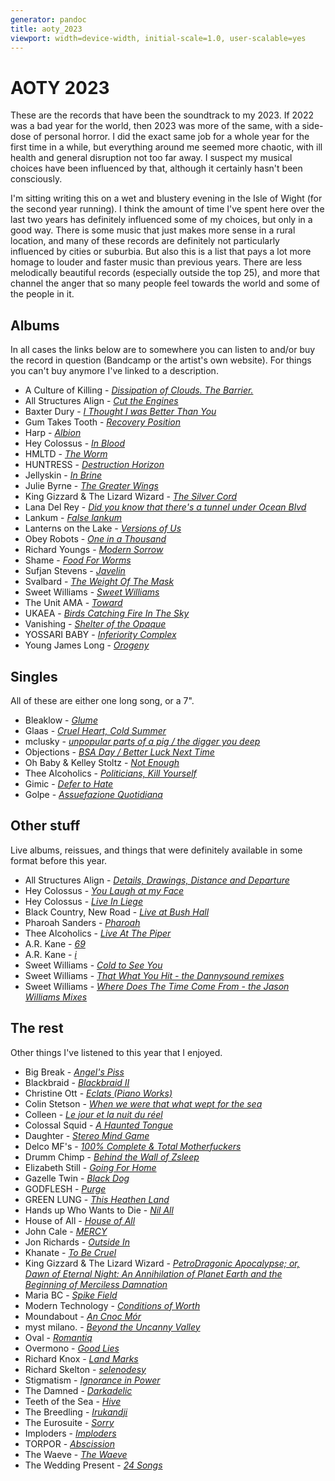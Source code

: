 ```yaml
---
generator: pandoc
title: aoty_2023
viewport: width=device-width, initial-scale=1.0, user-scalable=yes
---
```


# AOTY 2023

These are the records that have been the soundtrack to my 2023. If 2022
was a bad year for the world, then 2023 was more of the same, with a
side-dose of personal horror. I did the exact same job for a whole year
for the first time in a while, but everything around me seemed more
chaotic, with ill health and general disruption not too far away. I
suspect my musical choices have been influenced by that, although it
certainly hasn't been consciously.

I'm sitting writing this on a wet and blustery evening in the Isle of
Wight (for the second year running). I think the amount of time I've
spent here over the last two years has definitely influenced some of my
choices, but only in a good way. There is some music that just makes
more sense in a rural location, and many of these records are definitely
not particularly influenced by cities or suburbia. But also this is a
list that pays a lot more homage to louder and faster music than
previous years. There are less melodically beautiful records (especially
outside the top 25), and more that channel the anger that so many people
feel towards the world and some of the people in it.

## Albums

In all cases the links below are to somewhere you can listen to and/or
buy the record in question (Bandcamp or the artist's own website). For
things you can't buy anymore I've linked to a description.

-   A Culture of Killing - [*Dissipation of Clouds. The
    Barrier.*](https://acultureofkilling.bandcamp.com/album/dissipation-of-clouds-the-barrier)
-   All Structures Align - [*Cut the
    Engines*](https://allstructuresalign.bandcamp.com/album/cut-the-engines)
-   Baxter Dury - [*I Thought I was Better Than
    You*](https://baxterdury.bandcamp.com/album/i-thought-i-was-better-than-you)
-   Gum Takes Tooth - [*Recovery
    Position*](https://gumtakestooth.bandcamp.com/album/recovery-position)
-   Harp - [*Albion*](https://harpband.bandcamp.com/album/albion)
-   Hey Colossus - [*In
    Blood*](https://heycolossus.bandcamp.com/album/in-blood)
-   HMLTD - [*The Worm*](https://hmltd.bandcamp.com/album/the-worm)
-   HUNTRESS - [*Destruction
    Horizon*](https://brawlrecords.bandcamp.com/album/destruction-horizon-2)
-   Jellyskin - [*In
    Brine*](https://jellyskin.bandcamp.com/album/in-brine)
-   Julie Byrne - [*The Greater
    Wings*](https://juliembyrne.bandcamp.com/album/the-greater-wings)
-   King Gizzard & The Lizard Wizard - [*The Silver
    Cord*](https://kinggizzard.bandcamp.com/album/the-silver-cord)
-   Lana Del Rey - [*Did you know that there's a tunnel under Ocean
    Blvd*](https://www.theguardian.com/music/2023/dec/15/the-50-best-albums-of-2023-no-6-lana-del-rey-did-you-know-that-theres-a-tunnel-under-ocean-blvd)
-   Lankum - [*False
    lankum*](https://lankum.bandcamp.com/album/false-lankum)
-   Lanterns on the Lake - [*Versions of
    Us*](https://lanternsonthelake.bandcamp.com/album/versions-of-us)
-   Obey Robots - [*One in a
    Thousand*](https://penfriendrocks.bandcamp.com/album/one-in-a-thousand-2)
-   Richard Youngs - [*Modern
    Sorrow*](https://blacktruffle.bandcamp.com/album/modern-sorrow)
-   Shame - [*Food For
    Worms*](https://shamebanduk.bandcamp.com/album/food-for-worms)
-   Sufjan Stevens -
    [*Javelin*](https://sufjanstevens.bandcamp.com/album/javelin)
-   Svalbard - [*The Weight Of The
    Mask*](https://svalbard.bandcamp.com/album/the-weight-of-the-mask)
-   Sweet Williams - [*Sweet
    Williams*](https://sweetwilliams.bandcamp.com/album/sweet-williams-2)
-   The Unit AMA -
    [*Toward*](https://theunitama.bandcamp.com/album/toward)
-   UKAEA - [*Birds Catching Fire In The
    Sky*](https://ukaea.bandcamp.com/album/birds-catching-fire-in-the-sky-2)
-   Vanishing - [*Shelter of the
    Opaque*](https://thequietus.com/articles/33357-vanishing-interview)
-   YOSSARI BABY - [*Inferiority
    Complex*](https://yossaribaby.bandcamp.com/album/inferiority-complex)
-   Young James Long -
    [*Orogeny*](https://youngjameslongband.bandcamp.com/album/orogeny-2)

## Singles

All of these are either one long song, or a 7".

-   Bleaklow - [*Glume*](https://bleaklownoise.bandcamp.com/album/glume)
-   Glaas - [*Cruel Heart, Cold
    Summer*](https://staticshockrecords.bandcamp.com/album/cruel-heart-cold-summer)
-   mclusky - [*unpopular parts of a pig / the digger you
    deep*](https://mcluskymclusky.bandcamp.com/album/unpopular-parts-of-a-pig-the-digger-you-deep)
-   Objections - [*BSA Day / Better Luck Next
    Time*](https://objections.bandcamp.com/album/bsa-day-better-luck-next-time)
-   Oh Baby & Kelley Stoltz - [*Not
    Enough*](https://state51.greedbag.com/buy/singularity-11-not-enough/)
-   Thee Alcoholics - [*Politicians, Kill
    Yourself*](https://thee-alcoholics.bandcamp.com/album/politicians-kill-yourself)
-   Gimic - [*Defer to
    Hate*](https://gimic.bandcamp.com/album/defer-to-hate)
-   Golpe - [*Assuefazione
    Quotidiana*](https://staticshockrecords.bandcamp.com/album/assuefazione-quotidiana)

## Other stuff

Live albums, reissues, and things that were definitely available in some
format before this year.

-   All Structures Align - [*Details, Drawings, Distance and
    Departure*](https://allstructuresalign.bandcamp.com/album/details-drawings-distance-and-departure)
-   Hey Colossus - [*You Laugh at my
    Face*](https://heycolossus.bandcamp.com/album/you-laugh-at-my-face)
-   Hey Colossus - [*Live In
    Liege*](https://heycolossus.bandcamp.com/album/live-in-liege-2)
-   Black Country, New Road - [*Live at Bush
    Hall*](https://blackcountrynewroad.bandcamp.com/album/live-at-bush-hall)
-   Pharoah Sanders -
    [*Pharoah*](https://pharoahsanders.bandcamp.com/album/pharoah)
-   Thee Alcoholics - [*Live At The
    Piper*](https://thee-alcoholics.bandcamp.com/album/live-at-the-piper)
-   A.R. Kane - [*69*](https://arkaneband.bandcamp.com/album/69)
-   A.R. Kane - [*i*](https://arkaneband.bandcamp.com/album/i)
-   Sweet Williams - [*Cold to See
    You*](https://www.last.fm/music/Sweet+Williams/Cold+to+See+You)
-   Sweet Williams - [*That What You Hit - the Dannysound
    remixes*](https://sweetwilliams.bandcamp.com/album/that-what-you-hit-the-dannysound-remixes)
-   Sweet Williams - [*Where Does The Time Come From - the Jason
    Williams
    Mixes*](https://sweetwilliams.bandcamp.com/album/where-does-the-time-come-from-the-jason-williams-mixes)

## The rest

Other things I've listened to this year that I enjoyed.

-   Big Break - [*Angel's
    Piss*](https://big-break.bandcamp.com/album/angels-piss)
-   Blackbraid - [*Blackbraid
    II*](https://blackbraid.bandcamp.com/album/blackbraid-ii)
-   Christine Ott - [*Eclats (Piano
    Works)*](https://christineott.bandcamp.com/album/eclats-piano-works)
-   Colin Stetson - [*When we were that what wept for the
    sea*](https://colinstetson.bandcamp.com/album/when-we-were-that-what-wept-for-the-sea)
-   Colleen - [*Le jour et la nuit du
    r​é​el*](https://colleencolleen.bandcamp.com/album/le-jour-et-la-nuit-du-r-el)
-   Colossal Squid - [*A Haunted
    Tongue*](https://adambettscolossalsquid.bandcamp.com/album/a-haunted-tongue)
-   Daughter - [*Stereo Mind
    Game*](https://pitchfork.com/reviews/albums/daughter-stereo-mind-game/)
-   Delco MF's - [*100% Complete & Total
    Motherfuckers*](https://staticshockrecords.bandcamp.com/album/100-complete-total-motherfuckers)
-   Drumm Chimp - [*Behind the Wall of
    Zsleep*](https://drummchimp.bandcamp.com/album/behind-the-wall-of-zzleep)
-   Elizabeth Still - [*Going For
    Home*](https://estill.bandcamp.com/album/going-for-home)
-   Gazelle Twin - [*Black
    Dog*](https://gazelletwin.bandcamp.com/album/black-dog)
-   GODFLESH - [*Purge*](https://godflesh1.bandcamp.com/album/purge)
-   GREEN LUNG - [*This Heathen
    Land*](https://greenlung.bandcamp.com/album/this-heathen-land)
-   Hands up Who Wants to Die - [*Nil
    All*](https://handsupwhowantstodie.bandcamp.com/album/nil-all)
-   House of All - [*House of
    All*](https://houseofall.bandcamp.com/album/house-of-all)
-   John Cale -
    [*MERCY*](https://pitchfork.com/reviews/albums/john-cale-mercy/)
-   Jon Richards - [*Outside
    In*](https://jon-richards.bandcamp.com/album/outside-in)
-   Khanate - [*To Be
    Cruel*](https://khanate.bandcamp.com/album/to-be-cruel)
-   King Gizzard & The Lizard Wizard - [*PetroDragonic Apocalypse; or,
    Dawn of Eternal Night: An Annihilation of Planet Earth and the
    Beginning of Merciless
    Damnation*](https://kinggizzard.bandcamp.com/album/petrodragonic-apocalypse-or-dawn-of-eternal-night-an-annihilation-of-planet-earth-and-the-beginning-of-merciless-damnation)
-   Maria BC - [*Spike
    Field*](https://mariabc.bandcamp.com/album/spike-field)
-   Modern Technology - [*Conditions of
    Worth*](https://modern-technology.bandcamp.com/album/conditions-of-worth)
-   Moundabout - [*An Cnoc
    Mór*](https://moundabout.bandcamp.com/album/an-cnoc-m-r)
-   myst milano. - [*Beyond the Uncanny
    Valley*](https://mystmilano.bandcamp.com/album/beyond-the-uncanny-valley)
-   Oval - [*Romantiq*](https://oval.bandcamp.com/album/romantiq)
-   Overmono - [*Good
    Lies*](https://overmono.bandcamp.com/album/good-lies)
-   Richard Knox - [*Land
    Marks*](https://slowsecret.bandcamp.com/album/land-marks)
-   Richard Skelton -
    [*selenodesy*](https://phantomlimblabel.bandcamp.com/album/selenodesy)
-   Stigmatism - [*Ignorance in
    Power*](https://staticshockrecords.bandcamp.com/album/ignorance-in-power)
-   The Damned -
    [*Darkadelic*](https://www.loudersound.com/reviews/the-damned-darkadelic-album-review)
-   Teeth of the Sea -
    [*Hive*](https://teethofthesea.bandcamp.com/album/hive)
-   The Breedling -
    [*Irukandji*](https://thebreedling.bandcamp.com/album/irukandji)
-   The Eurosuite -
    [*Sorry*](https://humanworth.bandcamp.com/album/sorry)
-   Imploders -
    [*Imploders*](https://staticshockrecords.bandcamp.com/album/imploders)
-   TORPOR -
    [*Abscission*](https://humanworth.bandcamp.com/album/abscission)
-   The Waeve - [*The
    Waeve*](https://thewaeve.bandcamp.com/album/the-waeve)
-   The Wedding Present - [*24
    Songs*](https://hhbtm.bandcamp.com/album/24-songs)
